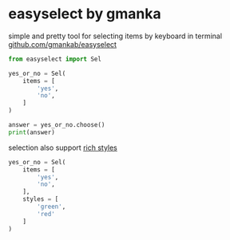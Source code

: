# easyselect by gmanka

simple and pretty tool for selecting items by keyboard in terminal
[github.com/gmankab/easyselect](https://github.com/gmankab/easyselect)

```py
from easyselect import Sel

yes_or_no = Sel(
    items = [
        'yes',
        'no',
    ]
)

answer = yes_or_no.choose()
print(answer)
```

selection also support [rich styles](https://rich.readthedocs.io/en/stable/style.html)

```py
yes_or_no = Sel(
    items = [
        'yes',
        'no',
    ],
    styles = [
        'green',
        'red'
    ]
)
```
